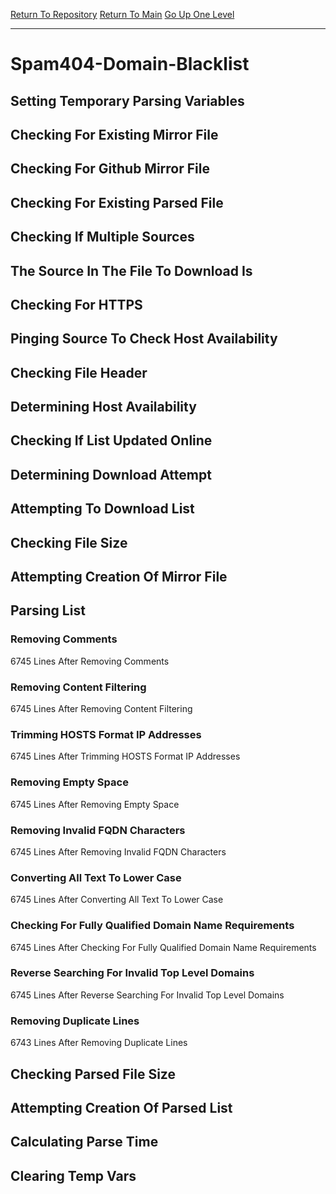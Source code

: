 [Return To Repository](https://github.com/deathbybandaid/piholeparser/)
[Return To Main](https://github.com/deathbybandaid/piholeparser/blob/master/RecentRunLogs/Mainlog.md)
[Go Up One Level](https://github.com/deathbybandaid/piholeparser/blob/master/RecentRunLogs/TopLevelScripts/30-Processing-Blacklists.md)
____________________________________
# Spam404-Domain-Blacklist
## Setting Temporary Parsing Variables
## Checking For Existing Mirror File
## Checking For Github Mirror File
## Checking For Existing Parsed File
## Checking If Multiple Sources
## The Source In The File To Download Is
## Checking For HTTPS
## Pinging Source To Check Host Availability
## Checking File Header
## Determining Host Availability
## Checking If List Updated Online
## Determining Download Attempt
## Attempting To Download List
## Checking File Size
## Attempting Creation Of Mirror File
## Parsing List
### Removing Comments
6745 Lines After Removing Comments
### Removing Content Filtering
6745 Lines After Removing Content Filtering
### Trimming HOSTS Format IP Addresses
6745 Lines After Trimming HOSTS Format IP Addresses
### Removing Empty Space
6745 Lines After Removing Empty Space
### Removing Invalid FQDN Characters
6745 Lines After Removing Invalid FQDN Characters
### Converting All Text To Lower Case
6745 Lines After Converting All Text To Lower Case
### Checking For Fully Qualified Domain Name Requirements
6745 Lines After Checking For Fully Qualified Domain Name Requirements
### Reverse Searching For Invalid Top Level Domains
6745 Lines After Reverse Searching For Invalid Top Level Domains
### Removing Duplicate Lines
6743 Lines After Removing Duplicate Lines
## Checking Parsed File Size
## Attempting Creation Of Parsed List
## Calculating Parse Time
## Clearing Temp Vars
